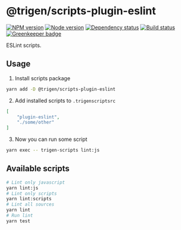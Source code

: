 # @trigen/scripts-plugin-eslint

[![NPM version][npm]][npm-url]
[![Node version][node]][node-url]
[![Dependency status][deps]][deps-url]
[![Build status][build]][build-url]
[![Greenkeeper badge][greenkeeper]][greenkeeper-url]

[npm]: https://img.shields.io/npm/v/%40trigen/scripts-plugin-eslint.svg
[npm-url]: https://www.npmjs.com/package/@trigen/scripts-plugin-eslint

[node]: https://img.shields.io/node/v/%40trigen/scripts-plugin-eslint.svg
[node-url]: https://nodejs.org

[deps]: https://david-dm.org/TrigenSoftware/scripts.svg?path=packages/scripts-plugin-eslint
[deps-url]: https://david-dm.org/TrigenSoftware/scripts?path=packages/scripts-plugin-eslint

[build]: http://img.shields.io/travis/com/TrigenSoftware/scripts.svg
[build-url]: https://travis-ci.com/TrigenSoftware/scripts

[greenkeeper]: https://badges.greenkeeper.io/TrigenSoftware/scripts.svg
[greenkeeper-url]: https://greenkeeper.io/

ESLint scripts.

## Usage

1. Install scripts package

```bash
yarn add -D @trigen/scripts-plugin-eslint
```

2. Add installed scripts to `.trigenscriptsrc`

```json
[
    "plugin-eslint",
    "./some/other"
]
```

3. Now you can run some script

```bash
yarn exec -- trigen-scripts lint:js
```

## Available scripts

```bash
# Lint only javascript
yarn lint:js
# Lint only scripts
yarn lint:scripts
# Lint all sources
yarn lint
# Run lint
yarn test
```
